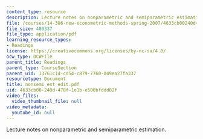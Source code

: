 ```yaml
---
content_type: resource
description: Lecture notes on nonparametric and semiparametric estimation.
file: /courses/14-386-new-econometric-methods-spring-2007/4633cb00240d478f1e1be500bfddd82f_nonsemi_est_edit.pdf
file_size: 480337
file_type: application/pdf
learning_resource_types:
- Readings
license: https://creativecommons.org/licenses/by-nc-sa/4.0/
ocw_type: OCWFile
parent_title: Readings
parent_type: CourseSection
parent_uid: 13761c14-cd54-c879-7760-049ea27fa337
resourcetype: Document
title: nonsemi_est_edit.pdf
uid: 4633cb00-240d-478f-1e1b-e500bfddd82f
video_files:
  video_thumbnail_file: null
video_metadata:
  youtube_id: null
---
```

Lecture notes on nonparametric and semiparametric estimation.